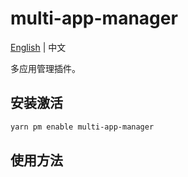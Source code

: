 # multi-app-manager

[English](./README.md) | 中文

多应用管理插件。

## 安装激活

```bash
yarn pm enable multi-app-manager
```

## 使用方法
